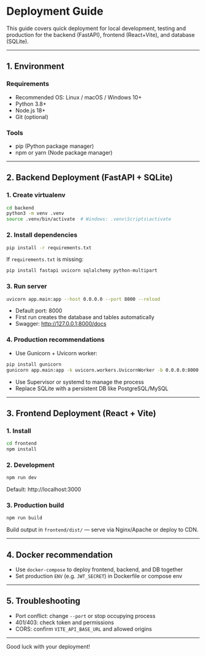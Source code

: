 # Deployment Guide

This guide covers quick deployment for local development, testing and production for the backend (FastAPI), frontend (React+Vite), and database (SQLite).

---

## 1. Environment

### Requirements

- Recommended OS: Linux / macOS / Windows 10+
- Python 3.8+
- Node.js 18+
- Git (optional)

### Tools

- pip (Python package manager)
- npm or yarn (Node package manager)

---

## 2. Backend Deployment (FastAPI + SQLite)

### 1. Create virtualenv

```bash
cd backend
python3 -m venv .venv
source .venv/bin/activate  # Windows: .venv\Scripts\activate
```

### 2. Install dependencies

```bash
pip install -r requirements.txt
```

If `requirements.txt` is missing:

```bash
pip install fastapi uvicorn sqlalchemy python-multipart
```

### 3. Run server

```bash
uvicorn app.main:app --host 0.0.0.0 --port 8000 --reload
```

- Default port: 8000
- First run creates the database and tables automatically
- Swagger: http://127.0.0.1:8000/docs

### 4. Production recommendations

- Use Gunicorn + Uvicorn worker:

```bash
pip install gunicorn
gunicorn app.main:app -k uvicorn.workers.UvicornWorker -b 0.0.0.0:8000
```

- Use Supervisor or systemd to manage the process
- Replace SQLite with a persistent DB like PostgreSQL/MySQL

---

## 3. Frontend Deployment (React + Vite)

### 1. Install

```bash
cd frontend
npm install
```

### 2. Development

```bash
npm run dev
```

Default: http://localhost:3000

### 3. Production build

```bash
npm run build
```

Build output in `frontend/dist/` — serve via Nginx/Apache or deploy to CDN.

---

## 4. Docker recommendation

- Use `docker-compose` to deploy frontend, backend, and DB together
- Set production `ENV` (e.g. `JWT_SECRET`) in Dockerfile or compose env

---

## 5. Troubleshooting

- Port conflict: change `--port` or stop occupying process
- 401/403: check token and permissions
- CORS: confirm `VITE_API_BASE_URL` and allowed origins

---

Good luck with your deployment!
